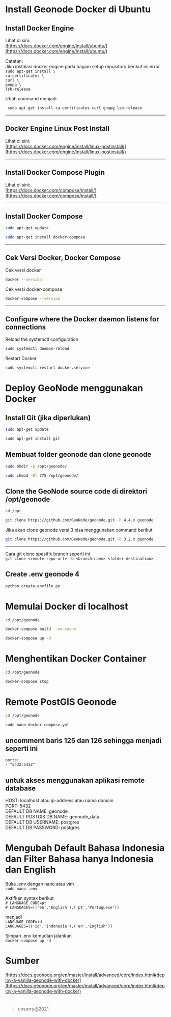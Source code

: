 # Install Geonode Docker di Ubuntu

## Install Docker Engine

Lihat di sini:   
[https://docs.docker.com/engine/install/ubuntu/](https://docs.docker.com/engine/install/ubuntu/)   
   
Catatan:   
Jika instalasi docker engine pada bagian setup repository berikut ini error   
 `sudo apt-get install \`   
    `ca-certificates \`   
    `curl \`   
    `gnupg \`   
    `lsb-release`   
   
Ubah command menjadi   
```bash
 sudo apt-get install ca-certificates curl gnupg lsb-release
```

___   
## Docker Engine Linux Post Install

Lihat di sini:   
[https://docs.docker.com/engine/install/linux-postinstall/](https://docs.docker.com/engine/install/linux-postinstall/)

___   
## Install Docker Compose Plugin

Lihat di sini:  
[https://docs.docker.com/compose/install/](https://docs.docker.com/compose/install/)

___   
## Install Docker Compose

```bash
sudo apt-get update
```   
```bash
sudo apt-get install docker-compose
```      

___   
## Cek Versi Docker, Docker Compose

Cek versi docker   
```bash
docker --version
```

Cek versi docker-compose   
```bash
docker-compose --version
```

___   
## Configure where the Docker daemon listens for connections

Reload the systemctl configuration   
```bash
sudo systemctl daemon-reload
```   

Restart Docker   
```bash
sudo systemctl restart docker.service
```

#   
# Deploy GeoNode menggunakan Docker

## Install Git (jika diperlukan)   
```bash
sudo apt-get update
```   
```bash
sudo apt-get install git
```

## Membuat folder geonode dan clone geonode
```bash
sudo mkdir -p /opt/geonode/
```   
```bash
sudo chmod -Rf 775 /opt/geonode/
```

## Clone the GeoNode source code di direktori /opt/geonode
```bash
cd /opt
```   
```bash
git clone https://github.com/GeoNode/geonode.git -b 4.4.x geonode
```

Jika akan clone geonode versi 3 bisa menggunakan command berikut   
```bash
git clone https://github.com/GeoNode/geonode.git -b 3.2.x geonode
```

___   
Cara git clone spesifik branch seperti ini   
`git clone <remote-repo-url> -b <branch-name> <folder-destination>`

## Create .env geonode 4
```bash
python create-envfile.py
```

#   
# Memulai Docker di localhost

```bash
cd /opt/geonode
```   
```bash
docker-compose build --no-cache
```   
```bash
docker-compose up -d
```   

#   
# Menghentikan Docker Container
```bash
cd /opt/geonode
```   
```bash
docker-compose stop
```   

#   
# Remote PostGIS Geonode
```bash
cd /opt/geonode
```   
```bash
sudo nano docker-compose.yml
```   

## uncomment baris 125 dan 126 sehingga menjadi seperti ini   
`ports:`   
`- "5432:5432"`   

## untuk akses menggunakan aplikasi remote database   
HOST: localhost atau ip-address atau nama domain   
PORT: 5432   
DEFAULT DB NAME: geonode   
DEFAULT POSTGIS DB NAME: geonode_data   
DEFAULT DB USERNAME: postgres   
DEFAULT DB PASSWORD: postgres   

#   
# Mengubah Default Bahasa Indonesia dan Filter Bahasa hanya Indonesia dan English
Buka .env dengan nano atau vim   
`sudo nano .env`   

Aktifkan syntax berikut   
`# LANGUAGE_CODE=pt`   
`# LANGUAGES=(('en','English'),('pt','Portuguese'))`   

menjadi   
`LANGUAGE_CODE=id`   
`LANGUAGES=(('id','Indonesia'),('en','English'))`   

Simpan .env kemudian jalankan   
`docker-compose up -d`   

#   
# Sumber
[https://docs.geonode.org/en/master/install/advanced/core/index.html#deploy-a-vanilla-geonode-with-docker](https://docs.geonode.org/en/master/install/advanced/core/index.html#deploy-a-vanilla-geonode-with-docker)

#
> unsorry@2021